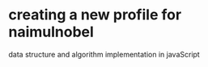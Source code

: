 # creating a new profile for naimulnobel

data structure and algorithm implementation in javaScript
